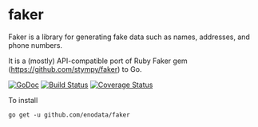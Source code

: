 # faker

Faker is a library for generating fake data such as names, addresses, and phone numbers.

It is a (mostly) API-compatible port of Ruby Faker gem (https://github.com/stympy/faker) to Go.

[![GoDoc](https://godoc.org/github.com/enodata/faker?status.svg)](https://godoc.org/github.com/enodata/faker)
[![Build Status](https://drone.io/github.com/enodata/faker/status.png)](https://drone.io/github.com/enodata/faker/latest)
[![Coverage Status](https://coveralls.io/repos/enodata/faker/badge.svg?branch=master)](https://coveralls.io/r/enodata/faker?branch=master)

To install

    go get -u github.com/enodata/faker
